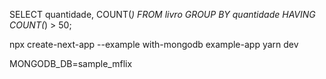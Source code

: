 SELECT quantidade,
        COUNT(*)
FROM livro
GROUP BY quantidade
HAVING COUNT(*) > 50;


npx create-next-app --example with-mongodb example-app
yarn dev

MONGODB_DB=sample_mflix